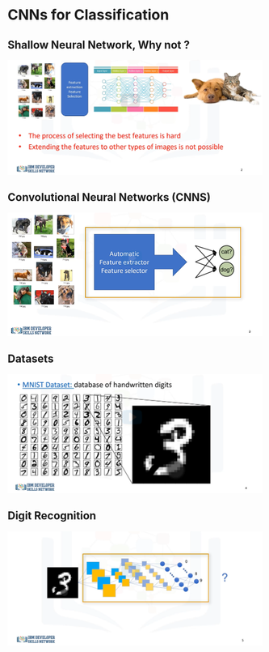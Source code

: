 # CNNs for Classification

## Shallow Neural Network, Why not ?

![image](images/19.png)

## Convolutional Neural Networks (CNNS)

![image](images/20.png)

## Datasets

![image](images/21.png)

## Digit Recognition

![image](images/22.png)